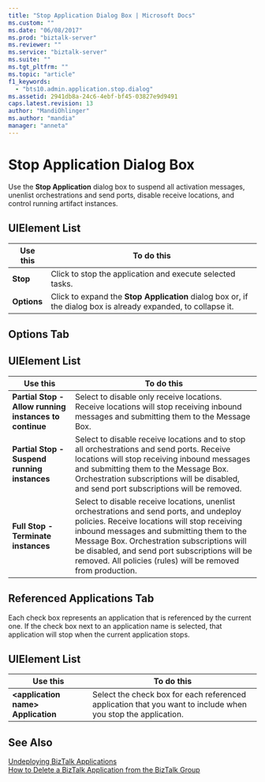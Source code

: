 ```yaml
---
title: "Stop Application Dialog Box | Microsoft Docs"
ms.custom: ""
ms.date: "06/08/2017"
ms.prod: "biztalk-server"
ms.reviewer: ""
ms.service: "biztalk-server"
ms.suite: ""
ms.tgt_pltfrm: ""
ms.topic: "article"
f1_keywords: 
  - "bts10.admin.application.stop.dialog"
ms.assetid: 2941db8a-24c6-4ebf-bf45-03827e9d9491
caps.latest.revision: 13
author: "MandiOhlinger"
ms.author: "mandia"
manager: "anneta"
---
```

# Stop Application Dialog Box
Use the **Stop Application** dialog box to suspend all activation messages, unenlist orchestrations and send ports, disable receive locations, and control running artifact instances.  
  
## UIElement List  
  
|Use this|To do this|  
|--------------|----------------|  
|**Stop**|Click to stop the application and execute selected tasks.|  
|**Options**|Click to expand the **Stop Application** dialog box or, if the dialog box is already expanded, to collapse it.|  
  
## Options Tab  
  
## UIElement List  
  
|Use this|To do this|  
|--------------|----------------|  
|**Partial Stop - Allow running instances to continue**|Select to disable only receive locations. Receive locations will stop receiving inbound messages and submitting them to the Message Box.|  
|**Partial Stop - Suspend running instances**|Select to disable receive locations and to stop all orchestrations and send ports. Receive locations will stop receiving inbound messages and submitting them to the Message Box. Orchestration subscriptions will be disabled, and send port subscriptions will be removed.|  
|**Full Stop - Terminate instances**|Select to disable receive locations, unenlist orchestrations and send ports, and undeploy policies. Receive locations will stop receiving inbound messages and submitting them to the Message Box. Orchestration subscriptions will be disabled, and send port subscriptions will be removed. All policies (rules) will be removed from production.|  
  
## Referenced Applications Tab  
 Each check box represents an application that is referenced by the current one. If the check box next to an application name is selected, that application will stop when the current application stops.  
  
## UIElement List  
  
|Use this|To do this|  
|--------------|----------------|  
|**\<application name> Application**|Select the check box for each referenced application that you want to include when you stop the application.|  
  
## See Also  
 [Undeploying BizTalk Applications](../core/undeploying-biztalk-applications.md)   
 [How to Delete a BizTalk Application from the BizTalk Group](../core/how-to-delete-a-biztalk-application-from-the-biztalk-group.md)